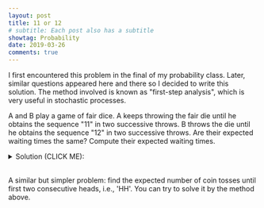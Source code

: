 ```yaml
---
layout: post
title: 11 or 12
# subtitle: Each post also has a subtitle
showtag: Probability
date: 2019-03-26
comments: true
---
```

I first encountered this problem in the final of my probability class.
Later, similar questions appeared here and there so I decided to write this solution.
The method involved is known as "first-step analysis", which is very useful in stochastic processes.

A and B play a game of fair dice. A keeps throwing the fair die until he obtains the sequence "11" in two successive
throws. B throws the die until he obtains the sequence "12" in two successive throws.
Are their expected waiting times the same? Compute their expected waiting times.


<details><summary>Solution (CLICK ME): </summary>
<p>
Let $E_0=[\text{ expectation to get '11' if last roll is not 1 }]$ and $E_1=[\text{ expectation to get '11' if last roll is 1 }]$. Then we have the following recursive relationship:
\begin{align*}
\begin{cases}
E_0 = \frac{1}{6}(E_1+1)+\frac{5}{6}(E_0+1) \\
E_1 = \frac{5}{6}(E_0+1)+\frac{1}{6},
\end{cases}
\end{align*}
which gives
\begin{align*}
\begin{cases}
E_0 =42\\
E_1 =36.
\end{cases}
\end{align*}
Here $E_0 = 42$ is the average waiting time to obtain the sequence '11'.

Similarly, let $E'_0=[\text{ expectation to get '12' if last roll is not 1 }]$ and $E'_1=[\text{ expectation to get '12' if last roll is 1 }]$. Then we have the following recursive relationship:
\begin{align*}
\begin{cases}
E'_0 = \frac{1}{6}E'_1+\frac{5}{6}E'_0+1\\
E'_1 = \frac{1}{6}E'_1 + \frac{4}{6}E'_0+1
\end{cases}
\end{align*}
which gives
\begin{align*}
\begin{cases}
E'_0 =36\\
E'_1 =30,
\end{cases}
\end{align*}
Here $E'_0 = 36$ is the average waiting time to obtain the sequence '12'.

We see that, in average, we should expect to see the sequence '12' sooner compared to '11'.
</p>
</details>
<br/>

A similar but simpler problem: find the expected number of coin tosses until first two consecutive heads, i.e., 'HH'.
You can try to solve it by the method above.
